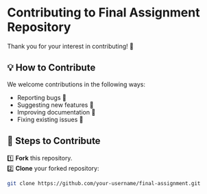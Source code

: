 # Contributing to Final Assignment Repository  

Thank you for your interest in contributing! 🎉  

## 💡 How to Contribute  
We welcome contributions in the following ways:  
- Reporting bugs 🐛  
- Suggesting new features 🚀  
- Improving documentation 📝  
- Fixing existing issues 🔧  

## 📌 Steps to Contribute  
1️⃣ **Fork** this repository.  
2️⃣ **Clone** your forked repository:  
   ```sh
   git clone https://github.com/your-username/final-assignment.git
